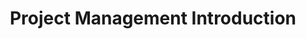 ---
layout: slideshow
title: Project Management Introduction
slides:

  - content: |
      
      _Project Management_

      # Introduction

    notes: |

      Having a basic understanding of project management will allow you to manage your own projects better and also work more effectively as part of a team.







  - content: |

      ## Definitions of "Project Failure"

      - ![Man running with bag of money](images/bag-of-money.svg){:height="200"}
        **Over budget**
      - ![White rabbit with pocket watch](images/white-rabbit.svg){:height="200"}
        **Over time**
      - ![Broken bicycle](images/broken-bicycle.svg){:height="200"}
        **Doesn't work**
      {:.horizontal-list}

      Effective project management minimises the risk of failure
      by addressing the primary causes of those failures.
  
    notes: |

      

      - It is impossible to gather all the requirements at the beginning of a project
      - Whatever requirements you do gather are likely to change 
      - There will always be more to do than time and money will allow

      

  
  


  
  - content: |

      ## Reasons why projects fail

      - **Bad Planning**
      - **Bad Communication**
      - **Scope Creep**
      {:.horizontal-list}

      Through project management processes we can work
      on minimising interference from these factors.

  - notes: |

      Another reason for project failure may be lack of resources.

      For a physical product, a shipment may be unable to be fulfilled.

      For a software product, a key perosn may leave the team.

      Backup plans are important!




  - content: |

      ## Assembly Lines

      ![Assembly Line](images/assembly-line-by-spunkysix.jpg)

      Traditionally, products have been created in a linear fashion,
      with each phase being completed before the next begins.

      This project management style is known as "Waterfall".

    notes: |

      In 1970, Dr. Winston Royce presented a paper entitled “Managing the Development of Large Software Systems,” which criticized sequential development. He asserted that software should not be developed like an automobile on an assembly line, in which each piece is added in sequential phases. 
      
      In such sequential phases, every phase of the project must be completed before the next phase can begin. Dr. Royce recommended against the phase based approach in which developers first gather all of a project’s requirements, then complete all of its architecture and design, then write all of the code, and so on. 
      
      Royce specifically objected to this approach due to the lack of communication between the specialized groups that complete each phase of work.

      _Credit: [agilemthodology.org](http://agilemethodology.org/)_

      _Image Credit: [SpunkySix on Deviantart](http://spunkysix.deviantart.com/art/Assembly-Line-216453732)_


  - content: |

      ## The "Waterfall" Approach

      ![The Waterfall Development Process](images/waterfall.svg){:height="400"}

      The downside of Waterfall is that there is very little room
      to adapt to changing circumstances or requirements.

    notes: |

      Waterfall is less terrible when:

      - The requirements for the finished product are complete, clear and stable
      - The effort required to complete the project can be easily predicted
      - Rapid or dynamic changes to scope are rare
      - The total duration is small
      
      Dr Winston Royce said that Waterfall needed 5 things to reduce the risk of doing waterfall:

      - Solution design
      - Document the design
      - Do it twice
      - Plan, control and monitor testing
      - Involve the customer
       
      Downside of waterfall is that feedback from the end customer doesn’t usually happen until near the end of the project after development and testing have been started worse, completed.



  - content: |

      ## The "Agile" Approach

      ![The Agile Development Process](images/agile-development-by-dave-gray.jpg){:height="400"}
      
      The team repeats a shorter cycle of plan, build, test
      until the customer is happy with the product.


    notes: |
      
      With an Agile approach, we break the project into smaller pieces of work which are completed over a much shorter time frame, usually around 2 weeks for each piece.

      At the end of each time block, known as a "sprint", we put the product in front of the customer for testing and feedback.

      The Agile approach provides:
      - Small iterative development sprints
      - Fast delivery of value to the customer
      - Early opportunities to fail
      - Ability to accommodate change easily during build
      - Early opportunities to get customer feedback
      - High levels of collaboration between the various roles in the team
      - Smaller tasks to manage reducing complexity
      - Builds cross functional teams
      - Predictable costs and schedules
      - Better quality outcomes
      - Higher focus on customer needs

      Image Credit: [Dave Gray](https://www.flickr.com/photos/davegray/6865783267)




  - content: |

      ## Agile Development

      ![Henrik Kniberg's MVP](images/henrik-kniberg-mvp.png){: height="490"}

    notes: |

      In Agile we only make a little bit of progress at a time, and show the customer our progress regularly. This process requires thoughtfulness and planning, as demonstrated in this comic!

      The top row illustrates a common misconception about iterative, incremental product development. With each delivery the product gets closer to done, but the customer is still angry because he can’t actually use the product. It’s still just a partial car.

      In the second row, we focus on the underlying need the customer wants fulfilled. Turns out that his underlying need is “I need to get from A to B faster”, and a car is just one possible solution to that. At each step the customer doesn't yet have what they want, but in the meantime they are actually using this product, and giving us feedback.

      Our goal is to have a testable product at each step. Even if the product isn't great, it should solve the problem to some degree and allow for the customer to provide feedback to guide future development.



      _Credit Henrik Kniberg: [Read full blog post](http://blog.crisp.se/2016/01/25/henrikkniberg/making-sense-of-mvp)_





  - content: |

      ## Agile is a movement 
      in which people work to uphold the values
      and principles defined in the [Agile Manifesto](http://www.agilemanifesto.org/).

      Being "Agile" means being customer-focused, adapting to change,
      delivering iterative improvement and valuing communication.

    notes: |

      Being "Agile" just means that your approach to project management focuses on the Agile values and principles.

      That is, an Agile team will be customer-focused, will be comfortable adapting to unexpected change, will deliver progress in an incremental fashion, and will involve the customer in the process.

      There are many different Agile methodologies, such as Scrum, Lean, Kanban, DSDM and others.

      During this course we will explore the use of Scrum, which the most widely used Agile methodology.



  - content: |

      ## Scrum is a methodology 
      which can help us be Agile

      ![The Scrum Cycle](images/scrum-process.png){:height="300"}

      Scrum defines the process we use to develop our project,
      through cycles of planning, implementation and testing.

    notes: |

      Scrum defines a set of processes and communication requirements that the team follows in order to work in an Agile fashion.

      Scrum defines roles and responsibilities for team members. It also defines how meetings are run, how often and for how long.

      Scrum is focused around getting teams to be decisive and confident in ability to deliver work during each work cycle, or "sprint".






  - content: |

      ## What we covered

      - ![Waterfall](images/small-waterfall.svg){:height="200"}
        **Waterfall**
        Is the traditional linear approach to project delivery.
      - ![Agile](images/small-agile.svg){:height="200"}
        **Agile**
        Is a movement which is an alternative to Waterfall.
      - ![Scrum](images/small-scrum.svg){:height="200"}
        **Scrum**
        Is a methodology which provides processes we can use to be Agile.
      {:.horizontal-list}

    notes: |

      In this presentation we've covered the main difference between Waterfall and Agile project management, which is Agile's iterative approach as opposed to the linear approach used in Waterfall.

      We've also introduced Scrum, which is the most popular Agile methodology and will be the focus of this course.






---